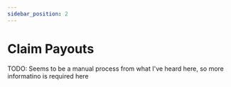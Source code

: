 ```yaml
---
sidebar_position: 2
---
```


# Claim Payouts

TODO: Seems to be a manual process from what I've heard here, so more informatino is required here